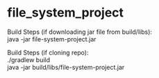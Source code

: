 # file_system_project

Build Steps (if downloading jar file from build/libs):
<br>
java -jar file-system-project.jar


Build Steps (if cloning repo):
<br>
./gradlew build
<br>
java -jar build/libs/file-system-project.jar
